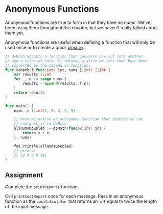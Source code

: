# Anonymous Functions

Anonymous functions are true to form in that they have *no name*. We've been using them throughout this chapter, but we haven't really talked about them yet.

Anonymous functions are useful when defining a function that will only be used once or to create a quick [closure](https://en.wikipedia.org/wiki/Closure_(computer_programming)).

```go
// doMath accepts a function that converts one int into another
// and a slice of ints. It returns a slice of ints that have been
// converted by the passed in function.
func doMath(f func(int) int, nums []int) []int {
	var results []int
	for _, n := range nums {
		results = append(results, f(n))
	}
	return results
}

func main() {
	nums := []int{1, 2, 3, 4, 5}

    // Here we define an anonymous function that doubles an int
    // and pass it to doMath
	allNumsDoubled := doMath(func(x int) int {
	    return x + x
	}, nums)

	fmt.Println(allNumsDoubled)
    // prints:
    // [2 4 6 8 10]
}
```

## Assignment

Complete the `printReports` function.

Call `printCostReport` once for each message. Pass in an anonymous function as the `costCalculator` that returns an `int` equal to twice the length of the input message.
